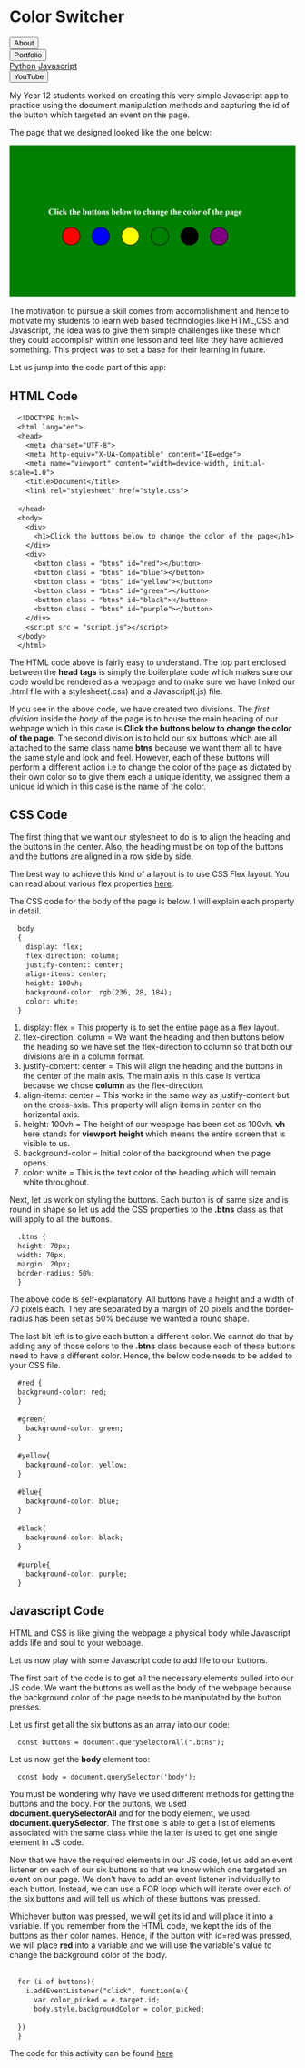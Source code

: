<link rel ="stylesheet" href="style2.css">
  <div class = "heading">
    <h1>Color Switcher</h1>
  </div>
  <nav class = "topbar">
    <button onclick="window.location.href='index.html';">About</button>
    <div class="dropdown">
      <button class = "dropbtn">Portfolio</button>
        <div class="dropdown-content">
          <a href="Python.html">Python</a>
          <a href="Javascript.html">Javascript</a>
        </div>
    </div>
    <button onclick="window.open('https://www.youtube.com/@shellysachdev/videos', '_blank')">YouTube</button>
  </nav>

  My Year 12 students worked on creating this very simple Javascript app to practice using the document manipulation methods and capturing the id of the button which targeted an event on the page. 

  The page that we designed looked like the one below:

  <center><img src="color.PNG"></center>

  The motivation to pursue a skill comes from accomplishment and hence to motivate my students to learn web based technologies like HTML,CSS and Javascript, the idea was to give them simple challenges like these which they could accomplish within one lesson and feel like they have achieved something. This project was to set a base for their learning in future. 

  Let us jump into the code part of this app:

## HTML Code

  ```{HTML}
    <!DOCTYPE html>
    <html lang="en">
    <head>
      <meta charset="UTF-8">
      <meta http-equiv="X-UA-Compatible" content="IE=edge">
      <meta name="viewport" content="width=device-width, initial-scale=1.0">
      <title>Document</title>
      <link rel="stylesheet" href="style.css">
      
    </head>
    <body>
      <div>
        <h1>Click the buttons below to change the color of the page</h1>
      </div>
      <div>
        <button class = "btns" id="red"></button>
        <button class = "btns" id="blue"></button>
        <button class = "btns" id="yellow"></button>
        <button class = "btns" id="green"></button>
        <button class = "btns" id="black"></button>
        <button class = "btns" id="purple"></button>
      </div>
      <script src = "script.js"></script>
    </body>
    </html>
```

The HTML code above is fairly easy to understand. The top part enclosed between the **head tags** is simply the boilerplate code which makes sure our code would be rendered as a webpage and to make sure we have linked our .html file with a stylesheet(.css) and a Javascript(.js) file.

If you see in the above code, we have created two divisions. The *first division* inside the *body* of the page is to house the main heading of our webpage which in this case is **Click the buttons below to change the color of the page**. The second division is to hold our six buttons which are all attached to the same class name **btns** because we want them all to have the same style and look and feel. However, each of these buttons will perform a different action i.e to change the color of the page as dictated by their own color so to give them each a unique identity, we assigned them a unique id which in this case is the name of the color. 

## CSS Code

The first thing that we want our stylesheet to do is to align the heading and the buttons in the center. Also, the heading must be on top of the buttons and the buttons are aligned in a row side by side. 

The best way to achieve this kind of a layout is to use CSS Flex layout. You can read about various flex properties [here](https://css-tricks.com/snippets/css/a-guide-to-flexbox/).

The CSS code for the body of the page is below. I will explain each property in detail.

```{CSS}
  body 
  {
    display: flex;
    flex-direction: column;
    justify-content: center;
    align-items: center;
    height: 100vh;
    background-color: rgb(236, 28, 184);
    color: white;
  }
```

1. display: flex = This property is to set the entire page as a flex layout.
2. flex-direction: column = We want the heading and then buttons below the heading so we have set the flex-direction to column so that both our divisions are in a column format.
3. justify-content: center = This will align the heading and the buttons in the center of the main axis. The main axis in this case is vertical because we chose **column** as the flex-direction.
4. align-items: center = This works in the same way as justify-content but on the cross-axis. This property will align items in center on the horizontal axis. 
5. height: 100vh = The height of our webpage has been set as 100vh. **vh** here stands for **viewport height** which means the entire screen that is visible to us. 
6. background-color = Initial color of the background when the page opens.
7. color: white = This is the text color of the heading which will remain white throughout. 

Next, let us work on styling the buttons. Each button is of same size and is round in shape so let us add the CSS properties to the **.btns** class as that will apply to all the buttons. 

```{CSS}
  .btns {
  height: 70px;
  width: 70px;
  margin: 20px;
  border-radius: 50%;
  }
```

The above code is self-explanatory. All buttons have a height and a width of 70 pixels each. They are separated by a margin of 20 pixels and the border-radius has been set as 50% because we wanted a round shape. 

The last bit left is to give each button a different color. We cannot do that by adding any of those colors to the **.btns** class because each of these buttons need to have a different color. Hence, the below code needs to be added to your CSS file. 

```{CSS}
  #red {
  background-color: red;
  }

  #green{
    background-color: green;
  }

  #yellow{
    background-color: yellow;
  }

  #blue{
    background-color: blue;
  }

  #black{
    background-color: black;
  }

  #purple{
    background-color: purple;
  }
```

## Javascript Code

HTML and CSS is like giving the webpage a physical body while Javascript adds life and soul to your webpage. 

Let us now play with some Javascript code to add life to our buttons. 

The first part of the code is to get all the necessary elements pulled into our JS code. We want the buttons as well as the body of the webpage because the background color of the page needs to be manipulated by the button presses.

Let us first get all the six buttons as an array into our code:

```{Javascript}
  const buttons = document.querySelectorAll(".btns");
```

Let us now get the **body** element too:

```{Javascript}
  const body = document.querySelector('body');
```

You must be wondering why have we used different methods for getting the buttons and the body. For the buttons, we used **document.querySelectorAll** and for the body element, we used **document.querySelector**. The first one is able to get a list of elements associated with the same class while the latter is used to get one single element in JS code. 

Now that we have the required elements in our JS code, let us add an event listener on each of our six buttons so that we know which one targeted an event on our page. We don't have to add an event listener individually to each button. Instead, we can use a FOR loop which will iterate over each of the six buttons and will tell us which of these buttons was pressed. 

Whichever button was pressed, we will get its id and will place it into a variable. If you remember from the HTML code, we kept the ids of the buttons as their color names. Hence, if the button with id=red was pressed, we will place **red** into a variable and we will use the variable's value to change the background color of the body. 

```{Javascript}

  for (i of buttons){
    i.addEventListener("click", function(e){
      var color_picked = e.target.id;
      body.style.backgroundColor = color_picked;
      
  })
  }
```

The code for this activity can be found [here](https://github.com/Shelly1986/colorswitcher.git)




